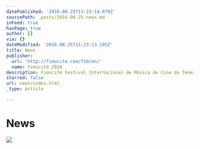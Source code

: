 ```yaml
---
datePublished: '2016-08-25T11:23:14.079Z'
sourcePath: _posts/2016-08-25-news.md
inFeed: true
hasPage: true
author: []
via: {}
dateModified: '2016-08-25T11:23:13.105Z'
title: News
publisher:
  url: 'http://fimucite.com/f10/en/'
  name: Fimucité 2016
description: Fimucité Festival Internacional de Música de Cine de Tenerife
starred: false
url: news/index.html
_type: Article

---
```

# News
![](https://the-grid-user-content.s3-us-west-2.amazonaws.com/39649e84-bc5a-4906-b0ba-a85c3f2b167e.png)